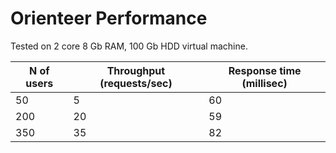# Orienteer Performance

Tested on 2 core 8 Gb RAM, 100 Gb HDD virtual machine. 


| N of users | Throughput (requests/sec) | Response time (millisec) |
| -- | -- | -- |
| 50  | 5 | 60 |
| 200  |  20 |  59 |
| 350| 35| 82|



